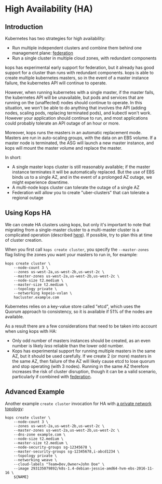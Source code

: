 High Availability (HA)
======================

Introduction
-------------

Kubernetes has two strategies for high availability:

* Run multiple independent clusters and combine them behind one management plane: [federation](https://kubernetes.io/docs/user-guide/federation/)
* Run a single cluster in multiple cloud zones, with redundant components

kops has experimental early support for federation, but it already has good support for a cluster than runs
with redundant components.  kops is able to create multiple kubernetes masters, so in the event of
a master instance failure, the kubernetes API will continue to operate.

However, when running kubernetes with a single master, if the master fails, the kubernetes API will be unavailable, but pods and services that are running on the (unaffected) nodes should continue to operate.  In this situation, we won't be able to do anything that involves the API (adding nodes, scaling pods, replacing
terminated pods), and kubectl won't work.  However your application should continue to run, and most applications
could probably tolerate an API outage of an hour or more.

Moreover, kops runs the masters in an automatic replacement mode.  Masters are run in auto-scaling groups, with
the data on an EBS volume.  If a master node is terminated, the ASG will launch a new master instance, and kops
will mount the master volume and replace the master.

In short:

* A single master kops cluster is still reasonably available; if the master instance terminates it will be automatically
  replaced.  But the use of EBS binds us to a single AZ, and in the event of a prolonged AZ outage, we might experience
  downtime.
* A multi-node kops cluster can tolerate the outage of a single AZ
* Federation will allow you to create "uber-clusters" that can tolerate a regional outage


Using Kops HA
-------------

We can create HA clusters using kops, but only it's important to note that migrating from a single-master
cluster to a multi-master cluster is a complicated operation (described [here](./single-to-multi-master.md)).
If possible, try to plan this at time of cluster creation.

When you first call `kops create cluster`, you specify the `--master-zones` flag listing the zones you want your masters
to run in, for example:

```
kops create cluster \
    --node-count 3 \
    --zones us-west-2a,us-west-2b,us-west-2c \
    --master-zones us-west-2a,us-west-2b,us-west-2c \
    --node-size t2.medium \
    --master-size t2.medium \
    --topology private \
    --networking kopeio-vxlan \
    hacluster.example.com
```

Kubernetes relies on a key-value store called "etcd", which uses the Quorum approach to consistency,
so it is available if 51% of the nodes are available.

As a result there are a few considerations that need to be taken into account when using kops with HA:

* Only odd number of masters instances should be created, as an even number is likely _less_ reliable than the lower odd number.
* Kops has experimental support for running multiple masters in the same AZ, but it should be used carefully.
  If we create 2 (or more) masters in the same AZ, then failure of the AZ will likely cause etcd to lose quorum
  and stop operating (with 3 nodes).  Running in the same AZ therefore increases the risk of cluster disruption,
  though it can be a valid scenario, particularly if combined with [federation](https://kubernetes.io/docs/user-guide/federation/).


Advanced Example
----------------

Another example `create cluster` invocation for HA with [a private network topology](topology.md):

```
kops create cluster \
    --node-count 3 \
    --zones us-west-2a,us-west-2b,us-west-2c \
    --master-zones us-west-2a,us-west-2b,us-west-2c \
    --dns-zone example.com \
    --node-size t2.medium \
    --master-size t2.medium \
    --node-security-groups sg-12345678 \
    --master-security-groups sg-12345678,i-abcd1234 \
    --topology private \
    --networking weave \
    --cloud-labels "Team=Dev,Owner=John Doe" \
    --image 293135079892/k8s-1.4-debian-jessie-amd64-hvm-ebs-2016-11-16 \
    ${NAME}
```

